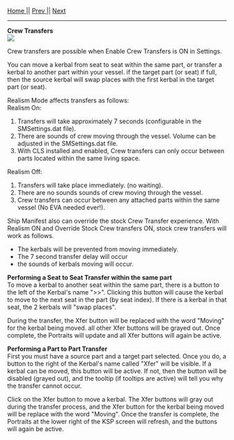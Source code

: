 [Home ](https://github.com/PapaJoesSoup/ShipManifest/wiki)|| [Prev ](https://github.com/PapaJoesSoup/ShipManifest/wiki/2.0---Basic-Operation)|| [Next](https://github.com/PapaJoesSoup/ShipManifest/wiki/2.2-Science-Transfers)
***
**Crew Transfers**  
![](http://i.imgur.com/oDHlNfo.png)

Crew transfers are possible when Enable Crew Transfers is ON in Settings.

You can move a kerbal from seat to seat within the same part, or transfer a kerbal to another part within your vessel.  if the target part (or seat) if full, then the source kerbal will swap places with the first kerbal in the target part (or seat).

Realism Mode affects transfers as follows:  
Realism On:  
1.  Transfers will take approximately 7 seconds (configurable in the SMSettings.dat file).  
2.  There are sounds of crew moving through the vessel. Volume can be adjusted in the SMSettings.dat file.  
3.  With CLS installed and enabled, Crew transfers can only occur between parts located within the same living space.

Realism Off:  
1.  Transfers will take place immediately.  (no waiting).  
2.  There are no sounds sounds of crew moving through the vessel.  
3.  Crew transfers can occur between any attached parts within the same vessel (No EVA needed ever!).  

Ship Manifest also can override the stock Crew Transfer experience.  With Realism ON and Override Stock Crew transfers ON, stock crew transfers will work as follows.  
- The kerbals will be prevented from moving immediately.
- The 7 second transfer delay will occur
- the sounds of kerbals moving will occur.

**Performing a Seat to Seat Transfer within the same part**  
To move a kerbal to another seat within the same part, there is a button to the left of the Kerbal's name ">>".  Clicking this button will cause the kerbal to move to the next seat in the part (by seat index).  If there is a kerbal in that seat, the 2 kerbals will "swap places".

During the transfer, the Xfer button will be replaced with the word "Moving" for the kerbal being moved.  all other Xfer buttons will be grayed out.  Once complete, the Portraits will update and all Xfer buttons will again be active.

**Performing a Part to Part Transfer**  
First you must have a source part and a target part selected.  Once you do, a button to the right of the Kerbal's name called "Xfer" will be visible.  If a kerbal can be moved, this button will be active.  If not, then the button will be disabled (grayed out), and the tooltip (if tooltips are active) will tell you why the transfer cannot occur.

Click on the Xfer button to move a kerbal.  The Xfer buttons will gray out during the transfer process, and the Xfer button for the kerbal being moved will be replace with the word "Moving".  Once the transfer is complete, the Portraits at the lower right of the KSP screen will refresh, and the buttons will again be active.